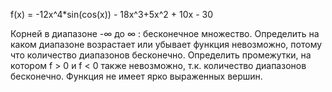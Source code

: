 f(x) = -12x^4*sin(cos(x)) - 18x^3+5x^2 + 10x - 30

Корней в диапазоне -∞ до ∞ : бесконечное множество.
Определить на каком диапазоне возрастает или убывает функция невозможно, потому что количество диапазонов бесконечно.
Определить промежутки, на котором f > 0 и f < 0 также невозможно, т.к. количество диапазонов бесконечно.
Функция не имеет ярко выраженных вершин.

